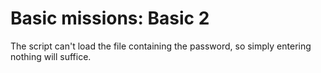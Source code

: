 # Basic missions: Basic 2

The script can't load the file containing the password, so simply entering nothing will suffice.
